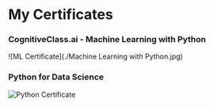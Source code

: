 # My Certificates

### CognitiveClass.ai - Machine Learning with Python  
![ML Certificate](./Machine Learning with Python.jpg)

### Python for Data Science  
![Python Certificate](./Python_for_Data_Science.jpg)

